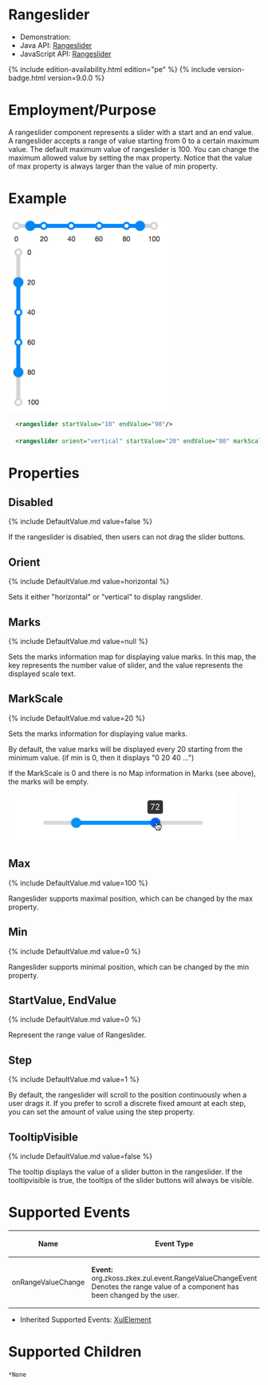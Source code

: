 

# Rangeslider

- Demonstration:
- Java API:
  [Rangeslider](http://www.zkoss.org/javadoc/latest/zk/org/zkoss/zkex/zul/Rangeslider.html)
- JavaScript API:
  [Rangeslider](http://www.zkoss.org/javadoc/latest/jsdoc/zkex/slider/Rangeslider.html)

{% include edition-availability.html edition="pe" %} {% include version-badge.html version=9.0.0 %}

# Employment/Purpose

A rangeslider component represents a slider with a start and an end
value. A rangeslider accepts a range of value starting from 0 to a
certain maximum value. The default maximum value of rangeslider is 100.
You can change the maximum allowed value by setting the max property.
Notice that the value of max property is always larger than the value of
min property.

# Example

![](/zk_component_ref/images/ZKComRef_Rangeslider.png)

```xml
  <rangeslider startValue="10" endValue="90"/>

  <rangeslider orient="vertical" startValue="20" endValue="80" markScale="20" />
```

# Properties

## Disabled

{% include DefaultValue.md value=false %}

If the rangeslider is disabled, then users can not drag the slider
buttons.

## Orient

{% include DefaultValue.md value=horizontal %}

Sets it either "horizontal" or "vertical" to display rangslider.

## Marks

{% include DefaultValue.md value=null %}

Sets the marks information map for displaying value marks. In this map,
the key represents the number value of slider, and the value represents
the displayed scale text.

## MarkScale

{% include DefaultValue.md value=20 %}

Sets the marks information for displaying value marks.

By default, the value marks will be displayed every 20 starting from the
minimum value. (if min is 0, then it displays "0 20 40 ...")

If the MarkScale is 0 and there is no Map information in Marks (see
above), the marks will be empty.

![](/zk_component_ref/images/ZKComRef_RangesliderNoMarks.png)

## Max

{% include DefaultValue.md value=100 %}

Rangeslider supports maximal position, which can be changed by the max
property.

## Min

{% include DefaultValue.md value=0 %}

Rangeslider supports minimal position, which can be changed by the min
property.

## StartValue, EndValue

{% include DefaultValue.md value=0 %}

Represent the range value of Rangeslider.

## Step

{% include DefaultValue.md value=1 %}

By default, the rangeslider will scroll to the position continuously
when a user drags it. If you prefer to scroll a discrete fixed amount at
each step, you can set the amount of value using the step property.

## TooltipVisible

{% include DefaultValue.md value=false %}

The tooltip displays the value of a slider button in the rangeslider. If
the tooltipvisible is true, the tooltips of the slider buttons will
always be visible.

# Supported Events

<table>
<thead>
<tr class="header">
<th><center>
<p>Name</p>
</center></th>
<th><center>
<p>Event Type</p>
</center></th>
</tr>
</thead>
<tbody>
<tr class="odd">
<td><center>
<p>onRangeValueChange</p>
</center></td>
<td><p><strong>Event:</strong>
<javadoc>org.zkoss.zkex.zul.event.RangeValueChangeEvent</javadoc>
Denotes the range value of a component has been changed by the
user.</p></td>
</tr>
</tbody>
</table>

- Inherited Supported Events: [
  XulElement]({{site.baseurl}}/zk_component_ref/base_components/xulelement#Supported_Events)

# Supported Children

`*None`


